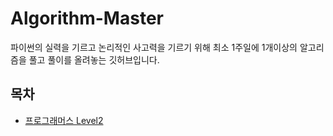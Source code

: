 # Algorithm-Master
파이썬의 실력을 기르고 논리적인 사고력을 기르기 위해 최소 1주일에 1개이상의 알고리즘을 풀고 풀이를 올려놓는 깃허브입니다. 


## 목차 
- [프로그래머스 Level2](https://github.com/Kaist-Master/Algorithm-Master/tree/master/programmers/level2)

